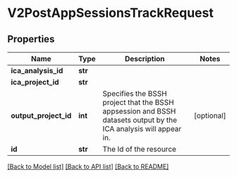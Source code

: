 # V2PostAppSessionsTrackRequest

## Properties
Name | Type | Description | Notes
------------ | ------------- | ------------- | -------------
**ica_analysis_id** | **str** |  | 
**ica_project_id** | **str** |  | 
**output_project_id** | **int** | Specifies the BSSH project that the BSSH appsession and BSSH datasets output by the ICA analysis will appear in. | [optional] 
**id** | **str** | The Id of the resource | 

[[Back to Model list]](../README.md#documentation-for-models) [[Back to API list]](../README.md#documentation-for-api-endpoints) [[Back to README]](../README.md)

